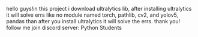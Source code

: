 hello guys!in this project i download ultralytics lib, after installing ultralytics it will solve errs like no module named torch, pathlib, cv2, and yolov5, pandas
than after you install ultralytics it will solve the errs.
thank you!
follow me
join discord server: Python Students

